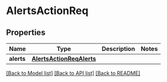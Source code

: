 # AlertsActionReq

## Properties
Name | Type | Description | Notes
------------ | ------------- | ------------- | -------------
**alerts** | [**AlertsActionReqAlerts**](AlertsActionReqAlerts.md) |  | 

[[Back to Model list]](../README.md#documentation-for-models) [[Back to API list]](../README.md#documentation-for-api-endpoints) [[Back to README]](../README.md)


